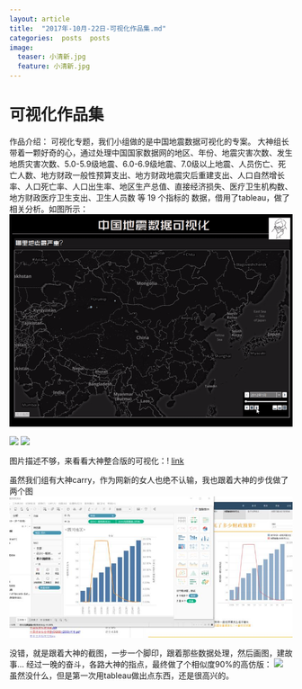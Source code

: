 ```yaml
---
layout: article
title:  "2017年-10月-22日-可视化作品集.md"
categories:  posts  posts
image:
  teaser: 小清新.jpg
  feature: 小清新.jpg
---
```

# 可视化作品集

作品介绍：
可视化专题，我们小组做的是中国地震数据可视化的专案。
   大神组长带着一颗好奇的心，通过处理中国国家数据网的地区、年份、地震灾害次数、发生地质灾害次数、5.0-5.9级地震、6.0-6.9级地震、7.0级以上地震、人员伤亡、死亡人数、地方财政一般性预算支出、地方财政地震灾后重建支出、人口自然增长率、人口死亡率、人口出生率、地区生产总值、直接经济损失、医疗卫生机构数、地方财政医疗卫生支出、卫生人员数 等 19 个指标的 数据，借用了tableau，做了相关分析。如图所示：
   <img border="0" src="/images/China__2012-2017_Earthquakes_Visualization.gif" >

<img border="0" src="/images/大神作品1.jpg" >
<img border="0" src="/images/大神作品2.jpg" >



图片描述不够，来看看大神整合版的可视化：!
[link](http://www.elpsycongroo.cc/2017/10/22/china-earthquakes-visualization/)


虽然我们组有大神carry，作为网新的女人也绝不认输，我也跟着大神的步伐做了两个图
<img border="0" src="/images/模仿.jpg" >


没错，就是跟着大神的截图，一步一个脚印，跟着那些数据处理，然后画图，建故事...
经过一晚的奋斗，各路大神的指点，最终做了个相似度90%的高仿版：
<img border="0" src="/images/我的作品.jpg" >
虽然没什么，但是第一次用tableau做出点东西，还是很高兴的。
